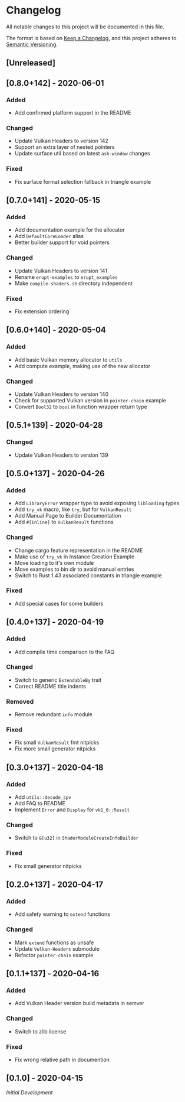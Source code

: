 # Changelog
All notable changes to this project will be documented in this file.

The format is based on [Keep a Changelog](https://keepachangelog.com/en/1.0.0/),
and this project adheres to [Semantic Versioning](https://semver.org/spec/v2.0.0.html).

## [Unreleased]

## [0.8.0+142] - 2020-06-01
### Added
- Add confirmed platform support in the README

### Changed
- Update Vulkan Headers to version 142
- Support an extra layer of nested pointers
- Update surface util based on latest `ash-window` changes

### Fixed
- Fix surface format selection fallback in triangle example

## [0.7.0+141] - 2020-05-15
### Added
- Add documentation example for the allocator
- Add `DefaultCoreLoader` alias
- Better builder support for void pointers

### Changed
- Update Vulkan Headers to version 141
- Rename `erupt-examples` to `erupt_examples`
- Make `compile-shaders.sh` directory independent

### Fixed
- Fix extension ordering

## [0.6.0+140] - 2020-05-04
### Added
- Add basic Vulkan memory allocator to `utils`
- Add compute example, making use of the new allocator

### Changed
- Update Vulkan Headers to version 140
- Check for supported Vulkan version in `pointer-chain` example
- Convert `Bool32` to `bool` in function wrapper return type

## [0.5.1+139] - 2020-04-28
### Changed
- Update Vulkan Headers to version 139

## [0.5.0+137] - 2020-04-26
### Added
- Add `LibraryError` wrapper type to avoid exposing `libloading` types
- Add `try_vk` macro, like `try`, but for `VulkanResult`
- Add Manual Page to Builder Documentation
- Add `#[inline]` to `VulkanResult` functions

### Changed
- Change cargo feature representation in the README
- Make use of `try_vk` in Instance Creation Example
- Move loading to it's own module
- Move examples to bin dir to avoid manual entries
- Switch to Rust 1.43 associated constants in triangle example

### Fixed
- Add special cases for some builders

## [0.4.0+137] - 2020-04-19
### Added
- Add compile time comparison to the FAQ

### Changed
- Switch to generic `ExtendableBy` trait
- Correct README title indents

### Removed
- Remove redundant `info` module

### Fixed
- Fix small `VulkanResult` fmt nitpicks
- Fix more small generator nitpicks

## [0.3.0+137] - 2020-04-18
### Added
- Add `utils::decode_spv`
- Add FAQ to README
- Implement `Error` and `Display` for `vk1_0::Result`

### Changed
- Switch to `&[u32]` in `ShaderModuleCreateInfoBuilder`

### Fixed
- Fix small generator nitpicks

## [0.2.0+137] - 2020-04-17
### Added
- Add safety warning to `extend` functions

### Changed
- Mark `extend` functions as unsafe
- Update `Vulkan-Headers` submodule
- Refactor `pointer-chain` example

## [0.1.1+137] - 2020-04-16
### Added
- Add Vulkan Header version build metadata in semver

### Changed
- Switch to zlib license

### Fixed
- Fix wrong relative path in documention

## [0.1.0] - 2020-04-15
*Initial Development*
